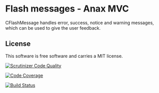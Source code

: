 
Flash messages - Anax MVC
=========================

CFlashMessage handles error, success, notice and warning messages, which can be used to give the user feedback.

License
-------

This software is free software and carries a MIT license.


[![Scrutinizer Code Quality](https://scrutinizer-ci.com/g/FusRooDah/CFlash/badges/quality-score.png?b=master)](https://scrutinizer-ci.com/g/FusRooDah/CFlash/?branch=master)

[![Code Coverage](https://scrutinizer-ci.com/g/FusRooDah/CFlash/badges/coverage.png?b=master)](https://scrutinizer-ci.com/g/FusRooDah/CFlash/?branch=master)

[![Build Status](https://scrutinizer-ci.com/g/FusRooDah/CFlash/badges/build.png?b=master)](https://scrutinizer-ci.com/g/FusRooDah/CFlash/build-status/master)
